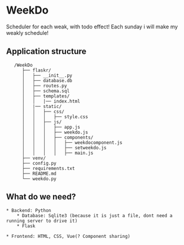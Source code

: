 # WeekDo
Scheduler for each weak, with todo effect! Each sunday i will make my weakly schedule! 

## Application structure
   ```
      /WeekDo
         ├── flaskr/
         │   ├── __init__.py
         │   ├── database.db
         │   ├── routes.py
         │   ├── schema.sql
         │   ├── templates/
         │   │   |── index.html
         │   |── static/
         │   │   ├── css/
         │   │   │   ├── style.css
         │   │   ├── js/
         │   │   │   ├── app.js
         │   │   │   ├── weekdo.js 
         │   │   │   ├── components/
         │   │   │   │   ├── weekdocomponent.js
         │   │   │   │   ├── setweekdo.js
         │   │   │   │   ├── main.js
         ├── venv/
         ├── config.py
         ├── requirements.txt
         ├── README.md
         └── weekdo.py
   ```
## What do we need?
    * Backend: Python
        * Database: Sqlite3 (because it is just a file, dont need a running server to drive it)
        * Flask

    * Frontend: HTML, CSS, Vue(? Component sharing)

